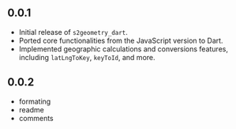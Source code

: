 ## 0.0.1

- Initial release of `s2geometry_dart`.
- Ported core functionalities from the JavaScript version to Dart.
- Implemented geographic calculations and conversions features, including `latLngToKey`, `keyToId`, and more.

## 0.0.2

- formating 
- readme 
- comments
